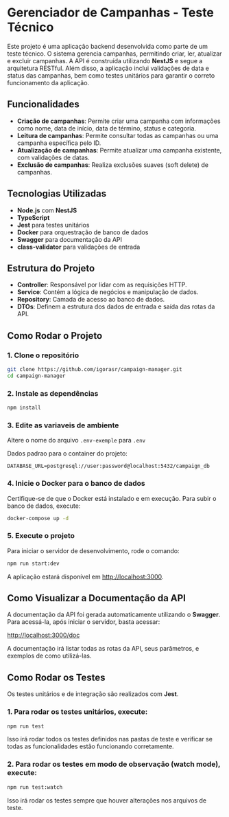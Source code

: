 
# Gerenciador de Campanhas - Teste Técnico

Este projeto é uma aplicação backend desenvolvida como parte de um teste técnico. O sistema gerencia campanhas, permitindo criar, ler, atualizar e excluir campanhas. A API é construída utilizando **NestJS** e segue a arquitetura RESTful. Além disso, a aplicação inclui validações de data e status das campanhas, bem como testes unitários para garantir o correto funcionamento da aplicação.

## Funcionalidades

- **Criação de campanhas**: Permite criar uma campanha com informações como nome, data de início, data de término, status e categoria.
- **Leitura de campanhas**: Permite consultar todas as campanhas ou uma campanha específica pelo ID.
- **Atualização de campanhas**: Permite atualizar uma campanha existente, com validações de datas.
- **Exclusão de campanhas**: Realiza exclusões suaves (soft delete) de campanhas.

## Tecnologias Utilizadas

- **Node.js** com **NestJS**
- **TypeScript**
- **Jest** para testes unitários
- **Docker** para orquestração de banco de dados
- **Swagger** para documentação da API
- **class-validator** para validações de entrada

## Estrutura do Projeto

- **Controller**: Responsável por lidar com as requisições HTTP.
- **Service**: Contém a lógica de negócios e manipulação de dados.
- **Repository**: Camada de acesso ao banco de dados.
- **DTOs**: Definem a estrutura dos dados de entrada e saída das rotas da API.

## Como Rodar o Projeto

### 1. Clone o repositório

```bash
git clone https://github.com/igorasr/campaign-manager.git
cd campaign-manager
```

### 2. Instale as dependências

```bash
npm install
```

### 3. Edite as variaveis de ambiente

Altere o nome do arquivo `.env-exemple` para `.env`

Dados padrao para o container do projeto:

```
DATABASE_URL=postgresql://user:password@localhost:5432/campaign_db
```

### 4. Inicie o Docker para o banco de dados

Certifique-se de que o Docker está instalado e em execução. Para subir o banco de dados, execute:

```bash
docker-compose up -d
```

### 5. Execute o projeto

Para iniciar o servidor de desenvolvimento, rode o comando:

```bash
npm run start:dev
```

A aplicação estará disponível em [http://localhost:3000](http://localhost:3000).

## Como Visualizar a Documentação da API

A documentação da API foi gerada automaticamente utilizando o **Swagger**. Para acessá-la, após iniciar o servidor, basta acessar:

[http://localhost:3000/doc](http://localhost:3000/doc)

A documentação irá listar todas as rotas da API, seus parâmetros, e exemplos de como utilizá-las.

## Como Rodar os Testes

Os testes unitários e de integração são realizados com **Jest**.

### 1. Para rodar os testes unitários, execute:

```bash
npm run test
```

Isso irá rodar todos os testes definidos nas pastas de teste e verificar se todas as funcionalidades estão funcionando corretamente.

### 2. Para rodar os testes em modo de observação (watch mode), execute:

```bash
npm run test:watch
```

Isso irá rodar os testes sempre que houver alterações nos arquivos de teste.

